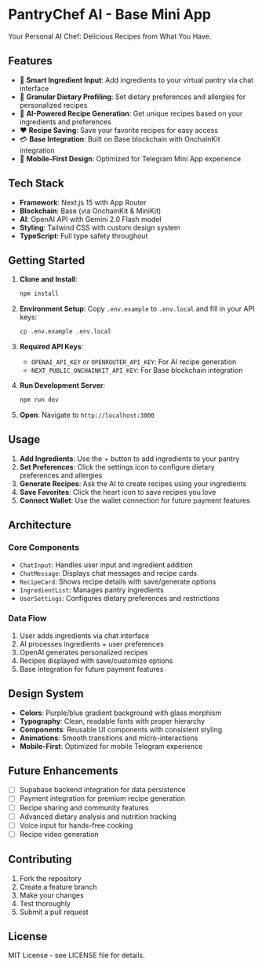 # PantryChef AI - Base Mini App

Your Personal AI Chef: Delicious Recipes from What You Have.

## Features

- 🥘 **Smart Ingredient Input**: Add ingredients to your virtual pantry via chat interface
- 🎯 **Granular Dietary Profiling**: Set dietary preferences and allergies for personalized recipes
- 🤖 **AI-Powered Recipe Generation**: Get unique recipes based on your ingredients and preferences
- ❤️ **Recipe Saving**: Save your favorite recipes for easy access
- 💳 **Base Integration**: Built on Base blockchain with OnchainKit integration
- 📱 **Mobile-First Design**: Optimized for Telegram Mini App experience

## Tech Stack

- **Framework**: Next.js 15 with App Router
- **Blockchain**: Base (via OnchainKit & MiniKit)
- **AI**: OpenAI API with Gemini 2.0 Flash model
- **Styling**: Tailwind CSS with custom design system
- **TypeScript**: Full type safety throughout

## Getting Started

1. **Clone and Install**:
   ```bash
   npm install
   ```

2. **Environment Setup**:
   Copy `.env.example` to `.env.local` and fill in your API keys:
   ```bash
   cp .env.example .env.local
   ```

3. **Required API Keys**:
   - `OPENAI_API_KEY` or `OPENROUTER_API_KEY`: For AI recipe generation
   - `NEXT_PUBLIC_ONCHAINKIT_API_KEY`: For Base blockchain integration

4. **Run Development Server**:
   ```bash
   npm run dev
   ```

5. **Open**: Navigate to `http://localhost:3000`

## Usage

1. **Add Ingredients**: Use the + button to add ingredients to your pantry
2. **Set Preferences**: Click the settings icon to configure dietary preferences and allergies
3. **Generate Recipes**: Ask the AI to create recipes using your ingredients
4. **Save Favorites**: Click the heart icon to save recipes you love
5. **Connect Wallet**: Use the wallet connection for future payment features

## Architecture

### Core Components

- `ChatInput`: Handles user input and ingredient addition
- `ChatMessage`: Displays chat messages and recipe cards
- `RecipeCard`: Shows recipe details with save/generate options
- `IngredientList`: Manages pantry ingredients
- `UserSettings`: Configures dietary preferences and restrictions

### Data Flow

1. User adds ingredients via chat interface
2. AI processes ingredients + user preferences
3. OpenAI generates personalized recipes
4. Recipes displayed with save/customize options
5. Base integration for future payment features

## Design System

- **Colors**: Purple/blue gradient background with glass morphism
- **Typography**: Clean, readable fonts with proper hierarchy
- **Components**: Reusable UI components with consistent styling
- **Animations**: Smooth transitions and micro-interactions
- **Mobile-First**: Optimized for mobile Telegram experience

## Future Enhancements

- [ ] Supabase backend integration for data persistence
- [ ] Payment integration for premium recipe generation
- [ ] Recipe sharing and community features
- [ ] Advanced dietary analysis and nutrition tracking
- [ ] Voice input for hands-free cooking
- [ ] Recipe video generation

## Contributing

1. Fork the repository
2. Create a feature branch
3. Make your changes
4. Test thoroughly
5. Submit a pull request

## License

MIT License - see LICENSE file for details.
